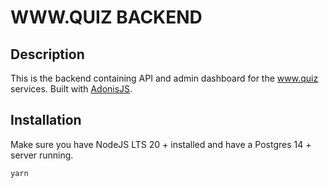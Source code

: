 # WWW.QUIZ BACKEND

## Description

This is the backend containing API and admin dashboard for the www.quiz services. Built with [AdonisJS](https://adonisjs.com/).

## Installation

Make sure you have NodeJS LTS 20 + installed and have a Postgres 14 + server running.

```bash
yarn
```